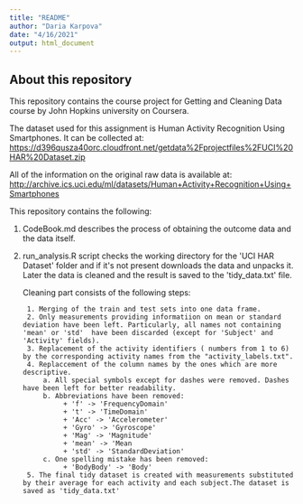 ```yaml
---
title: "README"
author: "Daria Karpova"
date: "4/16/2021"
output: html_document
---
```


## About this repository 

This repository contains the course project for Getting and Cleaning Data course by John Hopkins university on Coursera.

The dataset used for this assignment is Human Activity Recognition Using Smartphones. It can be collected at: 
https://d396qusza40orc.cloudfront.net/getdata%2Fprojectfiles%2FUCI%20HAR%20Dataset.zip  

All of the information on the original raw data is available at:
http://archive.ics.uci.edu/ml/datasets/Human+Activity+Recognition+Using+Smartphones 

This repository contains the following:

1. CodeBook.md describes the process of obtaining the outcome data and the data itself.

2. run_analysis.R script checks the working directory for the 'UCI HAR Dataset' folder and if it's not present downloads the data and unpacks it. Later the data is cleaned and the result is saved to the 'tidy_data.txt' file.

    Cleaning part consists of the following steps:

        1. Merging of the train and test sets into one data frame.
        2. Only measurements providing informatiion on mean or standard deviation have been left. Particularly, all names not containing 'mean' or 'std'  have been discarded (except for 'Subject' and 'Activity' fields).
        3. Replacement of the activity identifiers ( numbers from 1 to 6) by the corresponding activity names from the "activity_labels.txt".
        4. Replaccement of the column names by the ones which are more descriptive.
            a. All special symbols except for dashes were removed. Dashes have been left for better readability.
            b. Abbreviations have been removed:
                 + 'f' -> 'FrequencyDomain' 
                 + 't' -> 'TimeDomain'
                 + 'Acc' -> 'Accelerometer'
                 + 'Gyro' -> 'Gyroscope'
                 + 'Mag' -> 'Magnitude'
                 + 'mean' -> 'Mean
                 + 'std' -> 'StandardDeviation'
            c. One spelling mistake has been removed:
                 + 'BodyBody' -> 'Body'
        5. The final tidy dataset is created with measurements substituted by their average for each activity and each subject.The dataset is saved as 'tidy_data.txt'
